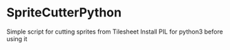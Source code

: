 # SpriteCutterPython
Simple script for cutting sprites from Tilesheet
Install PIL for python3 before using it
